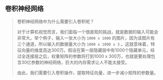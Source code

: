 ## 卷积神经网络

> 卷积神经网络中为什么需要引入卷积呢？
>
> 对于计算机视觉而言，我们面临一个很直观的挑战，就是数据的输入可能会非常大。举个例子，输入一张大小为 `1000 x 1000` 的图片，因为该图片有三个通道，所以输入的数据量大小为 `1000 x 1000 x 3` 。这就意味着，特征向量的维度高达300万。假设在第一层隐藏层中有1000个隐藏单元，经过全连接层之后，权重矩阵的参数将打到1000 x 300万，也就是要处理包含30亿参数的神经网络，巨大的内存需求让人不能太接受。
>
> 由此，我们需要引入卷积操作，提取特征向量，进一步减小矩阵的参数量。